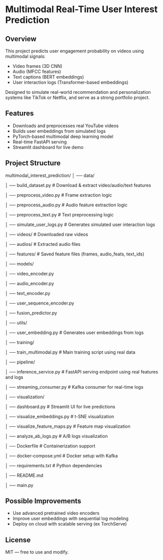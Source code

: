 # Multimodal Real-Time User Interest Prediction

## Overview
This project predicts user engagement probability on videos using multimodal signals:
- Video frames (3D CNN)
- Audio (MFCC features)
- Text captions (BERT embeddings)
- User interaction logs (Transformer-based embeddings)

Designed to simulate real-world recommendation and personalization systems like TikTok or Netflix, and serve as a strong portfolio project.

## Features
- Downloads and preprocesses real YouTube videos
- Builds user embeddings from simulated logs
- PyTorch-based multimodal deep learning model
- Real-time FastAPI serving
- Streamlit dashboard for live demo

## Project Structure
multimodal_interest_prediction/
│ ── data/

│   ── build_dataset.py          # Download & extract video/audio/text features

│   ── preprocess_video.py       # Frame extraction logic

│   ── preprocess_audio.py       # Audio feature extraction logic

│   ── preprocess_text.py        # Text preprocessing logic

│   ── simulate_user_logs.py     # Generates simulated user interaction logs

│   ── videos/                   # Downloaded raw videos

│   ── audios/                   # Extracted audio files

│   ── features/                 # Saved feature files (frames, audio_feats, text_ids)

│ ── models/

│   ── video_encoder.py

│   ── audio_encoder.py

│   ── text_encoder.py

│   ── user_sequence_encoder.py

│   ── fusion_predictor.py

│ ── utils/

│   ── user_embedding.py        # Generates user embeddings from logs

│ ── training/

│   ── train_multimodal.py      # Main training script using real data

│ ── pipeline/

│   ── inference_service.py     # FastAPI serving endpoint using real features and logs

│   ── streaming_consumer.py    # Kafka consumer for real-time logs

│ ── visualization/

│   ── dashboard.py             # Streamlit UI for live predictions

│   ── visualize_embeddings.py  # t-SNE visualization

│   ── visualize_feature_maps.py # Feature map visualization

│   ── analyze_ab_logs.py       # A/B logs visualization

│ ── Dockerfile                   # Containerization support 

│ ── docker-compose.yml           # Docker setup with Kafka

│ ── requirements.txt            # Python dependencies

│ ── README.md                   

│ ── main.py                     

## Possible Improvements
- Use advanced pretrained video encoders
- Improve user embeddings with sequential log modeling
- Deploy on cloud with scalable serving (ex TorchServe)

## License
MIT — free to use and modify.
